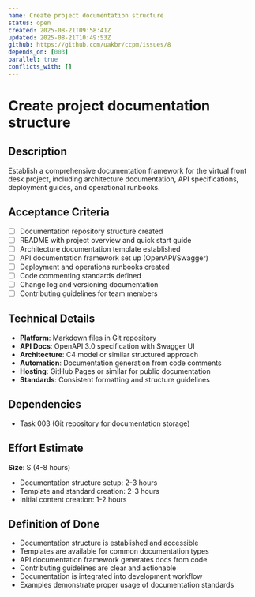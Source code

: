 ```yaml
---
name: Create project documentation structure
status: open
created: 2025-08-21T09:58:41Z
updated: 2025-08-21T10:49:53Z
github: https://github.com/uakbr/ccpm/issues/8
depends_on: [003]
parallel: true
conflicts_with: []
---
```


# Create project documentation structure

## Description
Establish a comprehensive documentation framework for the virtual front desk project, including architecture documentation, API specifications, deployment guides, and operational runbooks.

## Acceptance Criteria
- [ ] Documentation repository structure created
- [ ] README with project overview and quick start guide
- [ ] Architecture documentation template established
- [ ] API documentation framework set up (OpenAPI/Swagger)
- [ ] Deployment and operations runbooks created
- [ ] Code commenting standards defined
- [ ] Change log and versioning documentation
- [ ] Contributing guidelines for team members

## Technical Details
- **Platform**: Markdown files in Git repository
- **API Docs**: OpenAPI 3.0 specification with Swagger UI
- **Architecture**: C4 model or similar structured approach
- **Automation**: Documentation generation from code comments
- **Hosting**: GitHub Pages or similar for public documentation
- **Standards**: Consistent formatting and structure guidelines

## Dependencies
- Task 003 (Git repository for documentation storage)

## Effort Estimate
**Size**: S (4-8 hours)
- Documentation structure setup: 2-3 hours
- Template and standard creation: 2-3 hours
- Initial content creation: 1-2 hours

## Definition of Done
- Documentation structure is established and accessible
- Templates are available for common documentation types
- API documentation framework generates docs from code
- Contributing guidelines are clear and actionable
- Documentation is integrated into development workflow
- Examples demonstrate proper usage of documentation standards
